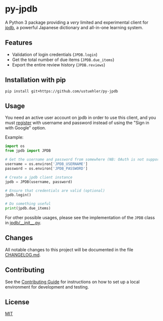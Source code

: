 # py-jpdb

A Python 3 package providing a _very_ limited and experimental client for [jpdb](https://jpdb.io/), a powerful Japanese dictionary and all-in-one learning system.

## Features

- Validation of login credentials (`JPDB.login`)
- Get the total number of due items (`JPDB.due_items`)
- Export the entire review history (`JPDB.reviews`)

## Installation with pip

```
pip install git+https://github.com/ustuehler/py-jpdb
```

## Usage

You need an active user account on jpdb in order to use this client, and you
must [register](https://jpdb.io/register) with username and password instead of
using the "Sign in with Google" option.

Example:

```python
import os
from jpdb import JPDB

# Get the username and password from somewhere (NB: OAuth is not supported)
username = os.environ['JPDB_USERNAME']
password = os.environ['JPDB_PASSWORD']

# Create a jpdb client instance
jpdb = JPDB(username, password)

# Ensure that credentials are valid (optional)
jpdb.login()

# Do something useful
print(jpdb.due_items)
```

For other possible usages, please see the implementation of the `JPDB` class in
[jpdb/\_\_init\_\_.py](jpdb/__init__.py).

## Changes

All notable changes to this project will be documented in the file
[CHANGELOG.md](CHANGELOG.md).

## Contributing

See the [Contributing Guide](CONTRIBUTING.md) for instructions on how to set up
a local environment for development and testing.

## License

[MIT](LICENSE)
